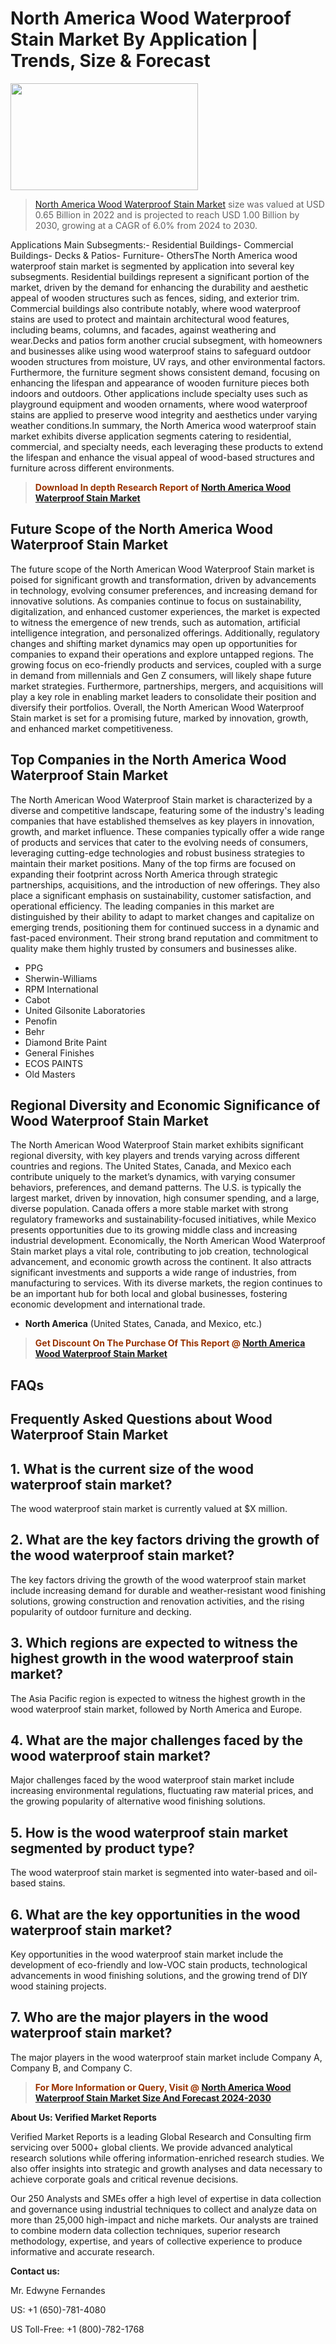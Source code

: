 <p><h1>North America Wood Waterproof Stain Market By Application | Trends, Size & Forecast</h1><p><img class="aligncenter size-medium wp-image-105565" src="https://ffe5etoiles.com/wp-content/uploads/2025/01/MST7-300x171.png" alt="" width="300" height="171" /></p><blockquote><p><a href="https://www.verifiedmarketreports.com/download-sample/?rid=215464&utm_source=Github-NA&utm_medium=378" target="_blank">North America Wood Waterproof Stain Market</a> size was valued at USD 0.65 Billion in 2022 and is projected to reach USD 1.00 Billion by 2030, growing at a CAGR of 6.0% from 2024 to 2030.</p></blockquote>Applications Main Subsegments:- Residential Buildings- Commercial Buildings- Decks & Patios- Furniture- OthersThe North America wood waterproof stain market is segmented by application into several key subsegments. Residential buildings represent a significant portion of the market, driven by the demand for enhancing the durability and aesthetic appeal of wooden structures such as fences, siding, and exterior trim. Commercial buildings also contribute notably, where wood waterproof stains are used to protect and maintain architectural wood features, including beams, columns, and facades, against weathering and wear.Decks and patios form another crucial subsegment, with homeowners and businesses alike using wood waterproof stains to safeguard outdoor wooden structures from moisture, UV rays, and other environmental factors. Furthermore, the furniture segment shows consistent demand, focusing on enhancing the lifespan and appearance of wooden furniture pieces both indoors and outdoors. Other applications include specialty uses such as playground equipment and wooden ornaments, where wood waterproof stains are applied to preserve wood integrity and aesthetics under varying weather conditions.In summary, the North America wood waterproof stain market exhibits diverse application segments catering to residential, commercial, and specialty needs, each leveraging these products to extend the lifespan and enhance the visual appeal of wood-based structures and furniture across different environments.</p><blockquote><p><span style="color: #993300;"><strong>Download In depth Research Report of <a href="https://www.verifiedmarketreports.com/download-sample/?rid=215464&utm_source=Github-NA&utm_medium=378">North America Wood Waterproof Stain Market</a></strong></span></p></blockquote><h2>Future Scope of the North America Wood Waterproof Stain Market</h2><p>The future scope of the North American Wood Waterproof Stain market is poised for significant growth and transformation, driven by advancements in technology, evolving consumer preferences, and increasing demand for innovative solutions. As companies continue to focus on sustainability, digitalization, and enhanced customer experiences, the market is expected to witness the emergence of new trends, such as automation, artificial intelligence integration, and personalized offerings. Additionally, regulatory changes and shifting market dynamics may open up opportunities for companies to expand their operations and explore untapped regions. The growing focus on eco-friendly products and services, coupled with a surge in demand from millennials and Gen Z consumers, will likely shape future market strategies. Furthermore, partnerships, mergers, and acquisitions will play a key role in enabling market leaders to consolidate their position and diversify their portfolios. Overall, the North American Wood Waterproof Stain market is set for a promising future, marked by innovation, growth, and enhanced market competitiveness.</p><h2>Top Companies in the North America Wood Waterproof Stain Market</h2><p>The North American Wood Waterproof Stain market is characterized by a diverse and competitive landscape, featuring some of the industry's leading companies that have established themselves as key players in innovation, growth, and market influence. These companies typically offer a wide range of products and services that cater to the evolving needs of consumers, leveraging cutting-edge technologies and robust business strategies to maintain their market positions. Many of the top firms are focused on expanding their footprint across North America through strategic partnerships, acquisitions, and the introduction of new offerings. They also place a significant emphasis on sustainability, customer satisfaction, and operational efficiency. The leading companies in this market are distinguished by their ability to adapt to market changes and capitalize on emerging trends, positioning them for continued success in a dynamic and fast-paced environment. Their strong brand reputation and commitment to quality make them highly trusted by consumers and businesses alike.</p><p><ul><li>PPG </li><li> Sherwin-Williams </li><li> RPM International </li><li> Cabot </li><li> United Gilsonite Laboratories </li><li> Penofin </li><li> Behr </li><li> Diamond Brite Paint </li><li> General Finishes </li><li> ECOS PAINTS </li><li> Old Masters</li></ul></p><h2>Regional Diversity and Economic Significance of Wood Waterproof Stain Market</h2><p>The North American Wood Waterproof Stain market exhibits significant regional diversity, with key players and trends varying across different countries and regions. The United States, Canada, and Mexico each contribute uniquely to the market’s dynamics, with varying consumer behaviors, preferences, and demand patterns. The U.S. is typically the largest market, driven by innovation, high consumer spending, and a large, diverse population. Canada offers a more stable market with strong regulatory frameworks and sustainability-focused initiatives, while Mexico presents opportunities due to its growing middle class and increasing industrial development. Economically, the North American Wood Waterproof Stain market plays a vital role, contributing to job creation, technological advancement, and economic growth across the continent. It also attracts significant investments and supports a wide range of industries, from manufacturing to services. With its diverse markets, the region continues to be an important hub for both local and global businesses, fostering economic development and international trade.</p><ul> <li><strong>North America</strong> (United States, Canada, and Mexico, etc.)</li></ul><blockquote><p><span style="color: #993300;"><strong>Get Discount On The Purchase Of This Report @ <a href="https://www.verifiedmarketreports.com/ask-for-discount/?rid=215464&utm_source=Github-NA&utm_medium=378">North America Wood Waterproof Stain Market</a></strong></span></p></blockquote><h2>FAQs</h2><p><h2>Frequently Asked Questions about Wood Waterproof Stain Market</h1><h2>1. What is the current size of the wood waterproof stain market?</div><div></h2><p>The wood waterproof stain market is currently valued at $X million.</p><h2>2. What are the key factors driving the growth of the wood waterproof stain market?</div><div></h2><p>The key factors driving the growth of the wood waterproof stain market include increasing demand for durable and weather-resistant wood finishing solutions, growing construction and renovation activities, and the rising popularity of outdoor furniture and decking.</p><h2>3. Which regions are expected to witness the highest growth in the wood waterproof stain market?</div><div></h2><p>The Asia Pacific region is expected to witness the highest growth in the wood waterproof stain market, followed by North America and Europe.</p><h2>4. What are the major challenges faced by the wood waterproof stain market?</div><div></h2><p>Major challenges faced by the wood waterproof stain market include increasing environmental regulations, fluctuating raw material prices, and the growing popularity of alternative wood finishing solutions.</p><h2>5. How is the wood waterproof stain market segmented by product type?</div><div></h2><p>The wood waterproof stain market is segmented into water-based and oil-based stains.</p><h2>6. What are the key opportunities in the wood waterproof stain market?</div><div></h2><p>Key opportunities in the wood waterproof stain market include the development of eco-friendly and low-VOC stain products, technological advancements in wood finishing solutions, and the growing trend of DIY wood staining projects.</p><h2>7. Who are the major players in the wood waterproof stain market?</div><div></h2><p>The major players in the wood waterproof stain market include Company A, Company B, and Company C.</p><!-- Add more FAQs and answers as needed --></body></html></p><blockquote><p><span style="color: #993300;"><strong>For More Information or Query, Visit @ <a href="https://www.verifiedmarketreports.com/product/wood-waterproof-stain-market/">North America Wood Waterproof Stain Market Size And Forecast 2024-2030</a></strong></span></p></blockquote><p><strong>About Us: Verified Market Reports</strong></p><p>Verified Market Reports is a leading Global Research and Consulting firm servicing over 5000+ global clients. We provide advanced analytical research solutions while offering information-enriched research studies. We also offer insights into strategic and growth analyses and data necessary to achieve corporate goals and critical revenue decisions.</p><p>Our 250 Analysts and SMEs offer a high level of expertise in data collection and governance using industrial techniques to collect and analyze data on more than 25,000 high-impact and niche markets. Our analysts are trained to combine modern data collection techniques, superior research methodology, expertise, and years of collective experience to produce informative and accurate research.</p><p><strong>Contact us:</strong></p><p>Mr. Edwyne Fernandes</p><p>US: +1 (650)-781-4080</p><p>US Toll-Free: +1 (800)-782-1768</p>
